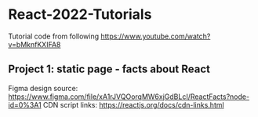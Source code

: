 # React-2022-Tutorials
Tutorial code from following https://www.youtube.com/watch?v=bMknfKXIFA8

## Project 1: static page - facts about React
Figma design source: https://www.figma.com/file/xA1rJVQOorqMW6xjGdBLcI/ReactFacts?node-id=0%3A1
CDN script links: https://reactjs.org/docs/cdn-links.html
